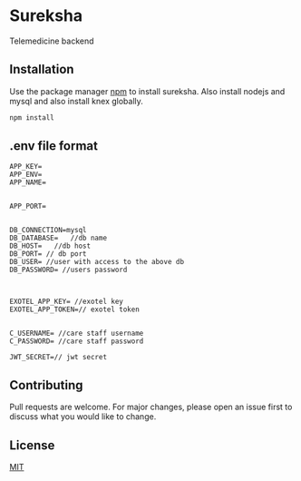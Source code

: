 # Sureksha

Telemedicine backend

## Installation

Use the package manager [npm](https://www.npmjs.com/) to install sureksha.
Also install nodejs and mysql and also install knex globally.

```bash
npm install
```

## .env file format

```.env
APP_KEY= 
APP_ENV=
APP_NAME=


APP_PORT=


DB_CONNECTION=mysql
DB_DATABASE=   //db name
DB_HOST=   //db host
DB_PORT= // db port
DB_USER= //user with access to the above db
DB_PASSWORD= //users password



EXOTEL_APP_KEY= //exotel key
EXOTEL_APP_TOKEN=// exotel token


C_USERNAME= //care staff username
C_PASSWORD= //care staff password

JWT_SECRET=// jwt secret
```

## Contributing
Pull requests are welcome. For major changes, please open an issue first to discuss what you would like to change.


## License
[MIT](https://choosealicense.com/licenses/mit/)